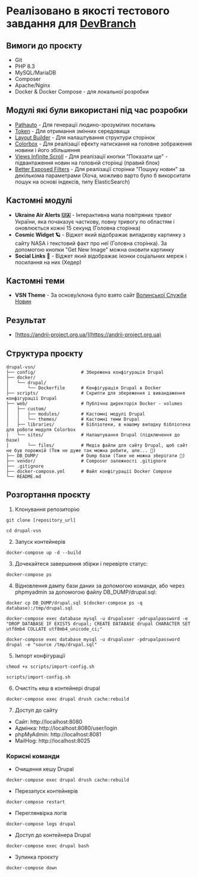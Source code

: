 # Реалізовано в якості тестового завдання для [DevBranch](https://devbranch.ua/)

## Вимоги до проєкту
- Git
- PHP 8.3
- MySQL/MariaDB
- Composer
- Apache/Nginx
- Docker & Docker Compose - для локальної розробки

## Модулі які були використані під час розробки
- [Pathauto](https://www.drupal.org/project/pathauto) - Для генерації людино-зрозумілих посилань
- [Token](https://www.drupal.org/project/token) - Для отримання змінних середовища
- [Layout Builder](https://www.drupal.org/docs/8/core/modules/layout-builder) - Для налаштування структури сторінок
- [Colorbox](https://www.drupal.org/docs/extending-drupal/contributed-modules/contributed-module-archive/contrib-modules-for-building-the-site-functionality/media-and-files/advanced-image-management/colorbox) - Для реалізації ефекту натискання на головне зображення новини і його збільшення
- [Views Infinite Scroll](https://www.drupal.org/project/views_infinite_scroll) - Для реалізації кнопки "Показати ще" - підвантаження новин на головній сторінці (правий блок)
- [Better Exposed Filters](https://www.drupal.org/project/better_exposed_filters) - Для реалізації сторінки "Пошуку новин" за декількома параметрами (Хоча, можливо варто було б викорситати пошук на основі індексів, типу ElasticSearch)

## Кастомні модулі
- **Ukraine Air Alerts 🇺🇦** - Інтерактивна мапа повітряних тривог України, яка почаказує часткову, повну тривогу по областям і оновлюється кожні 15 секунд (Головна сторінка)
- **Cosmic Widget 🪐** - Віджет який відображає випадкову картинку з сайту NASA і текстовий факт про неї (Головна сторінка). За допомогою кнопки "Get New Image" можна оновити картинку 
- **Social Links 📱** - Віджет який відображає іконки соціальних мереж і посилання на них (Хедер) 

## Кастомні теми
- **VSN Theme** - За основу/клона було взято сайт [Волинської Служби Новин](https://vsn.ua/)

## Результат
- [https://andrii-project.org.ua/](https://andrii-project.org.ua)

## Структура проєкту
```angular2html
drupal-vsn/
├── config/                 # Збережена конфігурація Drupal
├── docker/
│   └── drupal/
│       └── Dockerfile      # Конфігурація Drupal в Docker
├── scripts/                # Скрипти для збереження і вивандаження конфігурації Drupal
├── web/                    # Публічна директорія Docker - volumes
│   ├── custom/
│   │   ├── modules/        # Кастомні модулі Drupal
│   │   └── themes/         # Кастомні теми Drupal
│   ├── libraries/          # Бібліотеки, в нашому випадку бібліотека для роботи модуля Colorbox
│   └── sites/              # Налаштування Drupal (підключення до бази)
│       └── files/          # Медіа файли для сайту Drupal, щоб сайт не був порожній (Теж не дуже так можна робити, але... 🤫)
├── DB_DUMP/                # Dump бази (Таке не можна зберігати 🤫)
├── vendor/                 # Composer залежності .gitignore
├── .gitignore
├── docker-compose.yml      # Файл конфігурації Docker Compose
└── README.md
```

## Розгортання проєкту
1. Клонування репозиторію
```angular2html
git clone [repository_url]

cd drupal-vsn
```
2. Запуск контейнерів
```angular2html
docker-compose up -d --build
```
3. Дочекайтеся завершення збірки і перевірте статус:
```angular2html
docker-compose ps
```
4. Відновлення дампу бази даних за допомогою команди, або через phpmyadmin за допомогою файлу DB_DUMP/drupal.sql:
```angular2html
docker cp DB_DUMP/drupal.sql $(docker-compose ps -q database):/tmp/drupal.sql

docker-compose exec database mysql -u drupaluser -pdrupalpassword -e "DROP DATABASE IF EXISTS drupal; CREATE DATABASE drupal CHARACTER SET utf8mb4 COLLATE utf8mb4_unicode_ci;"

docker-compose exec database mysql -u drupaluser -pdrupalpassword drupal -e "source /tmp/drupal.sql"
```
5. Імпорт конфігурації
```angular2html
chmod +x scripts/import-config.sh

scripts/import-config.sh
```
6. Очистіть кеш в контейнері drupal
```angular2html
docker-compose exec drupal drush cache:rebuild
```
7. Доступ до сайту
- Сайт: http://localhost:8080
- Адмінка: http://localhost:8080/user/login
- phpMyAdmin: http://localhost:8081
- MailHog: http://localhost:8025

### Корисні команди
- Очищення кешу Drupal
```angular2html
docker-compose exec drupal drush cache:rebuild
```
- Перезапуск контейнерів
```angular2html
docker-compose restart
```
- Переглянвірка логів
```angular2html
docker-compose logs drupal
```
- Доступ до контейнера Drupal
```angular2html
docker-compose exec drupal bash
```
- Зупинка проєкту
```angular2html
docker-compose down
```